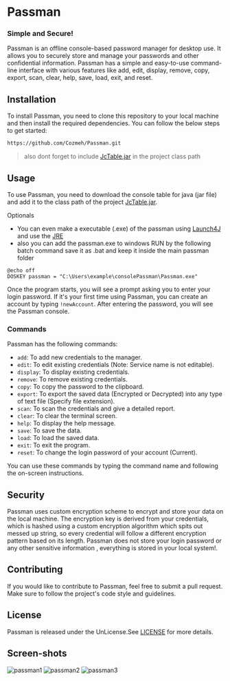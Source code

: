 # Passman
### Simple and Secure!
Passman is an offline console-based password manager for desktop use. It allows you to securely store and manage your passwords and other confidential information. Passman has a simple and easy-to-use command-line interface with various features like add, edit, display, remove, copy, export, scan, clear, help, save, load, exit, and reset.
## Installation

To install Passman, you need to clone this repository to your local machine and then install the required dependencies. You can follow the below steps to get started:

```bash
https://github.com/Cozmeh/Passman.git
```
> also dont forget to include [JcTable.jar](https://github.com/Cozmeh/ConsoleTable4java/releases/download/v1.0.0/jcTable.jar) in the project class path 
## Usage

To use Passman, you need to download the console table for java (jar file) and add it to the class path of the project [JcTable.jar](https://github.com/Cozmeh/ConsoleTable4java/releases/download/v1.0.0/jcTable.jar).

Optionals
 * You can even make a executable (.exe) of the passman using [Launch4J](https://launch4j.sourceforge.net/) and use the [JRE]() 
 * also you can add the passman.exe to windows RUN by the following batch command save it as .bat and keep it inside the main passman folder
```
@echo off
DOSKEY passman = "C:\Users\example\consolePassman\Passman.exe"
```

Once the program starts, you will see a prompt asking you to enter your login password. If it's your first time using Passman, you can create an account by typing `!newAccount`. After entering the password, you will see the Passman console.

### Commands

Passman has the following commands:

- `add`: To add new credentials to the manager.
- `edit`: To edit existing credentials (Note: Service name is not editable).
- `display`: To display existing credentials.
- `remove`: To remove existing credentials.
- `copy`: To copy the password to the clipboard.
- `export`: To export the saved data (Encrypted or Decrypted) into any type of text file (Specify file extension).
- `scan`: To scan the credentials and give a detailed report.
- `clear`: To clear the terminal screen.
- `help`: To display the help message.
- `save`: To save the data.
- `load`: To load the saved data.
- `exit`: To exit the program.
- `reset`: To change the login password of your account (Current).

You can use these commands by typing the command name and following the on-screen instructions.

## Security

Passman uses custom encryption scheme to encrypt and store your data on the local machine. The encryption key is derived from your credentials, which is hashed using a custom encryption algorithm which spits out messed up string, so every credential will follow a different encryption pattern based on its length. Passman does not store your login password or any other sensitive information , everything is stored in your local system!.

## Contributing

If you would like to contribute to Passman, feel free to submit a pull request. Make sure to follow the project's code style and guidelines.

## License

Passman is released under the UnLicense.See [LICENSE](https://unlicense.org/) for more details.

## Screen-shots

![passman1](https://github.com/Cozmeh/PassmanOfflline/assets/117145297/2cbb55b7-d64e-4824-9afe-51772d407de2)
![passman2](https://github.com/Cozmeh/PassmanOfflline/assets/117145297/37525076-c64e-43eb-8b6c-73fb5ce4ab14)
![passman3](https://github.com/Cozmeh/PassmanOfflline/assets/117145297/55b62f05-f8f0-4a95-aa1a-cff7f95ed782)
